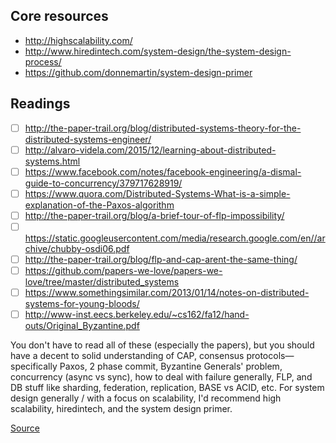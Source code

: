 ## Core resources
- http://highscalability.com/
- http://www.hiredintech.com/system-design/the-system-design-process/
- https://github.com/donnemartin/system-design-primer

## Readings
- [ ] http://the-paper-trail.org/blog/distributed-systems-theory-for-the-distributed-systems-engineer/
- [ ] http://alvaro-videla.com/2015/12/learning-about-distributed-systems.html
- [ ] https://www.facebook.com/notes/facebook-engineering/a-dismal-guide-to-concurrency/379717628919/
- [ ] https://www.quora.com/Distributed-Systems-What-is-a-simple-explanation-of-the-Paxos-algorithm
- [ ] http://the-paper-trail.org/blog/a-brief-tour-of-flp-impossibility/
- [ ] https://static.googleusercontent.com/media/research.google.com/en//archive/chubby-osdi06.pdf
- [ ] http://the-paper-trail.org/blog/flp-and-cap-arent-the-same-thing/
- [ ] https://github.com/papers-we-love/papers-we-love/tree/master/distributed_systems
- [ ] https://www.somethingsimilar.com/2013/01/14/notes-on-distributed-systems-for-young-bloods/
- [ ] http://www-inst.eecs.berkeley.edu/~cs162/fa12/hand-outs/Original_Byzantine.pdf

You don't have to read all of these (especially the papers), but you should have a decent to solid understanding of CAP, consensus protocols—specifically Paxos, 2 phase commit, Byzantine Generals' problem, concurrency (async vs sync), how to deal with failure generally, FLP, and DB stuff like sharding, federation, replication, BASE vs ACID, etc.
For system design generally / with a focus on scalability, I'd recommend high scalability, hiredintech, and the system design primer.

[Source](https://www.reddit.com/r/cscareerquestions/comments/62n0t9/distributed_systems_interviews/dfo5an0/)
